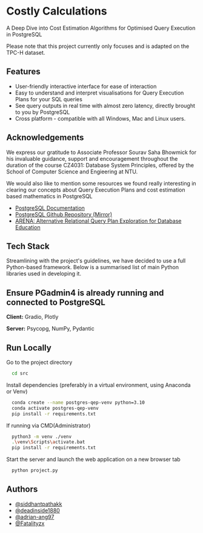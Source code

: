 # Costly Calculations

A Deep Dive into Cost Estimation Algorithms for Optimised Query Execution in PostgreSQL

Please note that this project currently only focuses and is adapted on the TPC-H dataset.

## Features

- User-friendly interactive interface for ease of interaction
- Easy to understand and interpret visualisations for Query Execution Plans for your SQL queries
- See query outputs in real time with almost zero latency, directly brought to you by PostgreSQL
- Cross platform - compatible with all Windows, Mac and Linux users.

## Acknowledgements

We express our gratitude to Associate Professor Sourav Saha Bhowmick for his invaluable guidance, support and encouragement throughout the duration of the course CZ4031: Database System Principles, offered by the School of Computer Science and Engieering at NTU.

We would also like to mention some resources we found really interesting in clearing our concepts about Query Execution Plans and cost estimation based mathematics in PostgreSQL

- [PostgreSQL Documentation](https://www.postgresql.org/docs/current/using-explain.html)
- [PostgreSQL Github Repository (Mirror)](https://github.com/postgres/postgres/tree/82023d47de9e262730b1f9b4ea77fae201a89d0a)
- [ARENA: Alternative Relational Query Plan Exploration for Database Education](https://dbedu.xidian.edu.cn/arena/)

## Tech Stack

Streamlining with the project's guidelines, we have decided to use a full Python-based framework. Below is a summarised list of main Python libraries used in developing it.

## Ensure PGadmin4 is already running and connected to PostgreSQL

**Client:** Gradio, Plotly

**Server:** Psycopg, NumPy, Pydantic

## Run Locally

Go to the project directory

```bash
  cd src
```

Install dependencies (preferably in a virtual environment, using Anaconda or Venv)

```bash
  conda create --name postgres-qep-venv python=3.10
  conda activate postgres-qep-venv
  pip install -r requirements.txt
```

If running via CMD(Administrator)

```bash
  python3 -m venv ./venv
  .\venv\Scripts\activate.bat
  pip install -r requirements.txt
```

Start the server and launch the web application on a new browser tab

```bash
  python project.py
```

## Authors

- [@siddhantpathakk](https://www.github.com/siddhantpathakk)
- [@deadinside1880](https://www.github.com/deadinside1880)
- [@adrian-ang97](https://www.github.com/adrian-ang97)
- [@Fatalityzx](https://www.github.com/Fatalityzx)
